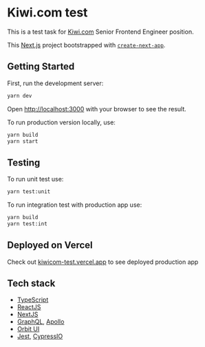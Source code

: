 # Kiwi.com test

This is a test task for [Kiwi.com](https://www.kiwi.com/) Senior Frontend Engineer position.

This [Next.js](https://nextjs.org/) project bootstrapped with [`create-next-app`](https://github.com/vercel/next.js/tree/canary/packages/create-next-app).

## Getting Started

First, run the development server:

```bash
yarn dev
```

Open [http://localhost:3000](http://localhost:3000) with your browser to see the result.

To run production version locally, use:

```bash
yarn build
yarn start
```

## Testing

To run unit test use:

```bash
yarn test:unit
```

To run integration test with production app use:

```bash
yarn build
yarn test:int
```

## Deployed on Vercel

Check out [kiwicom-test.vercel.app](https://kiwicom-test.vercel.app/) to see deployed production app

## Tech stack

* [TypeScript](https://www.typescriptlang.org/)
* [ReactJS](https://reactjs.org/)
* [NextJS](https://nextjs.org/)
* [GraphQL](https://graphql.org/), [Apollo](https://www.apollographql.com/)
* [Orbit UI](https://orbit.kiwi)
* [Jest](https://jestjs.io/), [CypressIO](https://www.cypress.io/)
